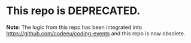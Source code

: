 # This repo is DEPRECATED.

**Note**: The logic from this repo has been integrated into <https://github.com/codeeu/coding-events> and this repo is now obsolete.
